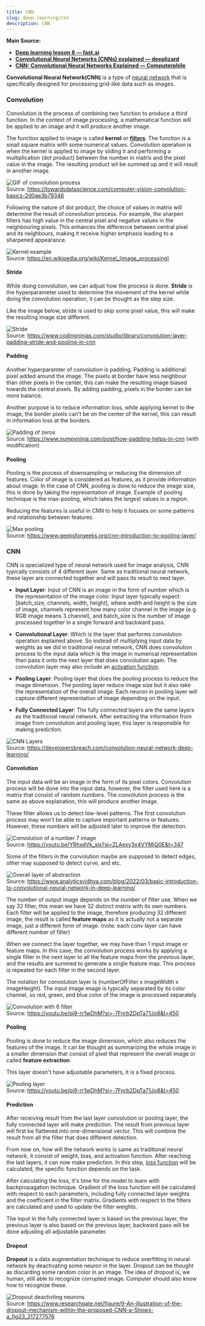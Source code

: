 ```yaml
---
title: CNN
slug: deep-learning/cnn
description: CNN
---
```


**Main Source:**

- **[Deep learning lesson 8 — fast.ai](https://youtu.be/htiNBPxcXgo?si=qlgBDGouIRZRMArx)**
- **[Convolutional Neural Networks (CNNs) explained — deeplizard](https://youtu.be/YRhxdVk_sIs?si=Y3nwjS7h7hPpLCKa)**
- **[CNN: Convolutional Neural Networks Explained — Computerphile](https://youtu.be/py5byOOHZM8?si=vOrMlnIPxELIyORA)**

**Convolutional Neural Network(CNN)** is a type of [neural network](/deep-learning/neural-network) that is specifically designed for processing grid-like data such as images.

### Convolution

Convolution is the process of combining two function to produce a third function. In the context of image processing, a mathematical function will be applied to an image and it will produce another image.

The function applied to image is called **kernel** or **[filters](/computer-graphics/signal-processing#image-filters)**. The function is a small square matrix with some numerical values. Convolution operation is when the kernel is applied to image by sliding it and performing a multiplication (dot product) between the number in matrix and the pixel value in the image. The resulting product wil be summed up and it will result in another image.

![GIF of convolution process](./convolution.gif)  
Source: https://towardsdatascience.com/computer-vision-convolution-basics-2d0ae3b79346

Following the nature of dot product, the choice of values in matrix will determine the result of convolution process. For example, the sharpen filters has high value in the central pixel and negative values in the neighbouring pixels. This enhances the difference between central pixel and its neighbours, making it receive higher emphasis leading to a sharpened appearance.

![Kernel example](./kernel-example.png)  
Source: https://en.wikipedia.org/wiki/Kernel_(image_processing)

#### Stride

While doing convolution, we can adjust how the process is done. **Stride** is the hyperparameter used to determine the movement of the kernel while doing the convolution operation, it can be thought as the step size.

Like the image below, stride is used to skip some pixel value, this will make the resulting image size different.

![Stride](./stride.png)  
Source: https://www.codingninjas.com/studio/library/convolution-layer-padding-stride-and-pooling-in-cnn

#### Padding

Another hyperparamter of convolution is padding. Padding is additional pixel added around the image. The pixels at border have less neighbour than other pixels in the center, this can make the resulting image biased towards the central pixels. By adding padding, pixels in the border can be more balance.

Another purpose is to reduce information loss, while applying kernel to the image, the border pixels can't be on the center of the kernel, this can result in information loss at the borders.

![Padding of zeros](./padding.png)  
Source: https://www.numpyninja.com/post/how-padding-helps-in-cnn (with modification)

#### Pooling

Pooling is the process of downsampling or reducing the dimension of features. Color of image is considered as features, as it provide information about image. In the case of CNN, pooling is done to reduce the image size, this is done by taking the representation of image. Example of pooling technique is the max-pooling, which takes the largest values in a region.

Reducing the features is useful in CNN to help it focuses on some patterns and relationship between features.

![Max pooling](./pooling.png)  
Source: https://www.geeksforgeeks.org/cnn-introduction-to-pooling-layer/

### CNN

CNN is specialized type of neural network used for image analysis, CNN typically consists of 4 different layer. Same as traditional neural network, these layer are connected together and will pass its result to next layer.

- **Input Layer**: Input of CNN is an image in the form of number which is the representation of the image color. Input layer typically expect: [batch_size, channels, width, height], where width and height is the size of image, channels represent how many color channel in the image (e.g. RGB image means 3 channel), and batch_size is the number of image processed together in a single forward and backward pass.

- **Convolutional Layer**: Which is the layer that performs convolution operation explained above. So instead of multiplying input data by weights as we did in traditional neural network, CNN does convolution process to the input data which is the image in numerical representation then pass it onto the next layer that does convolution again. The convolution layer may also include an [activation function](/deep-learning/deep-learning-foundation#activation-function).

- **Pooling Layer**: Pooling layer that does the pooling process to reduce the image dimension. The pooling layer reduce image size but it also take the representation of the overall image. Each neuron in pooling layer will capture different representation of image depending on the input.

- **Fully Connected Layer**: The fully connected layers are the same layers as the traditional neural network. After extracting the information from image from convolution and pooling layer, this layer is responsible for making prediction.

![CNN Layers](./cnn-layer.png)  
Source: https://developersbreach.com/convolution-neural-network-deep-learning/

#### Convolution

The input data will be an image in the form of its pixel colors. Convolution process will be done into the input data, however, the filter used here is a matrix that consist of random numbers. The convolution process is the same as above explanation, this will produce another image.

These filter allows us to detect low-level patterns. The first convolution process may won't be able to capture important patterns or features. However, these numbers will be adjusted later to improve the detection.

![Convolution of a number 7 image](./convolution-layer.png)  
Source: https://youtu.be/YRhxdVk_sIs?si=ZLAexy3x4VYMjQ0E&t=347

Some of the filters in the convolution maybe are supposed to detect edges, other may supposed to detect curve, and etc.

![Overall layer of abstraction](./overall-layer.png)  
Source: https://www.analyticsvidhya.com/blog/2022/03/basic-introduction-to-convolutional-neural-network-in-deep-learning/

The number of output image depends on the number of filter use. When we say 32 filter, this mean we have 32 distinct matrix with its own numbers. Each filter will be applied to the image, therefore producing 32 different image, the result is called **feature maps** as it is actually not a separate image, just a different form of image. (note: each conv layer can have different number of filter)

When we connect the layer together, we may have than 1 input image or feature maps. In this case, the convolution process works by applying a single filter in the next layer to all the feature maps from the previous layer, and the results are summed to generate a single feature map. This process is repeated for each filter in the second layer.

The notation for convolution layer is (numberOfFilter x imageWidth x imageHeight). The input image image is typically separated by its color channel, so red, green, and blue color of the image is processed separately.

![Convolution with 6 filter](./6-convolution-filter.png)  
Source: https://youtu.be/pj9-rr1wDhM?si=-7Fnrb2DpTa71Jo8&t=450

#### Pooling

Pooling is done to reduce the image dimension, which also reduces the features of the image. It can be thought as summarizing the whole image in a smaller dimension that consist of pixel that represent the overall image or called **feature extraction**.

This layer doesn't have adjustable parameters, it is a fixed process.

![Pooling layer](./pooling-layer.png)  
Source: https://youtu.be/pj9-rr1wDhM?si=-7Fnrb2DpTa71Jo8&t=450

#### Prediction

After receiving result from the last layer convolution or pooling layer, the fully connected layer will make prediction. The result from previous layer will first be flattened into one-dimensional vector. This will combine the result from all the filter that does different detection.

From now on, how will the network works is same as traditional neural network, it consist of weight, bias, and activation function. After reaching the last layers, it can now make prediction. In this step, [loss function](/deep-learning/deep-learning-foundation#loss-function) will be calculated, the specific function depends on the task.

After calculating the loss, it's time for the model to learn with backpropagation technique. Gradient of the loss function will be calculated with respect to each parameters, including fully connected layer weights and the coefficient in the filter matrix. Gradients with respect to the filters are calculated and used to update the filter weights.

The input in the fully connected layer is based on the previous layer, the previous layer is also based on the previous layer, backward pass will be done adjusting all adjustable parameter.

#### Dropout

**Dropout** is a data augmentation techinique to reduce overfitting in neural network by deactivating some neuron in the layer. Dropout can be thought as discarding some random color in an image. The idea of dropout is, we human, still able to recognize corrupted image. Computer should also know how to recognize these.

![Dropout deactivting neurons](./dropout.png)  
Source: https://www.researchgate.net/figure/9-An-illustration-of-the-dropout-mechanism-within-the-proposed-CNN-a-Shows-a_fig23_317277576
